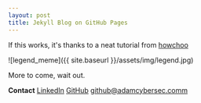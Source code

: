 ```yaml
---
layout: post
title: Jekyll Blog on GitHub Pages
---
```


If this works, it's thanks to a neat tutorial from [howchoo](https://howchoo.com/git/how-to-blog-in-markdown-using-github-and-jekyll-now)


![legend_meme]({{ site.baseurl }}/assets/img/legend.jpg)


More to come, wait out.

**Contact**
[LinkedIn](https://www.linkedin.com/in/adamcybersec/)
[GitHub](https://github.com/adamcybersec/)
[github@adamcybersec.comm](mailto:github@adamcybersec.com)